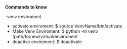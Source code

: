 **Commands to know**

-venv enviroment
  * activate enviroment: $ source VenvName/bin/activate
  * Make Venv Enviroment: $ python -m venv /path/to/new/virtual/enviroment
  * deactive enviroment: $ deactivate
